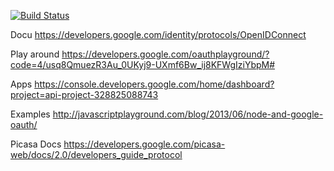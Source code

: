 [![Build Status](https://travis-ci.org/esteban-uo/picasa.svg)](https://travis-ci.org/esteban-uo/picasa)

Docu https://developers.google.com/identity/protocols/OpenIDConnect

Play around https://developers.google.com/oauthplayground/?code=4/usq8QmuezR3Au_0UKyj9-UXmf6Bw_ij8KFWgIziYbpM#

Apps https://console.developers.google.com/home/dashboard?project=api-project-328825088743

Examples http://javascriptplayground.com/blog/2013/06/node-and-google-oauth/

Picasa Docs https://developers.google.com/picasa-web/docs/2.0/developers_guide_protocol
